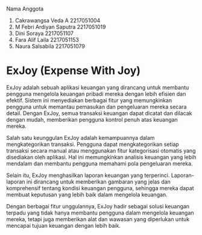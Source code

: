 Nama Anggota 
1. Cakrawangsa Veda A		2217051004
2. M Febri Ardiyan Saputra	2217051019
3. Dini Soraya		2217051107
4. Fara Alif Laila		2217051153
5. Naura Salsabila		2217051079

# ExJoy (Expense With Joy)

ExJoy adalah sebuah aplikasi keuangan yang dirancang untuk membantu pengguna mengelola keuangan pribadi mereka dengan lebih efisien dan efektif. Sistem ini menyediakan berbagai fitur yang memungkinkan pengguna untuk memantau pemasukan dan pengeluaran mereka secara detail. Dengan ExJoy, semua transaksi keuangan dapat dicatat dan dilacak dengan mudah, memberikan pengguna kontrol penuh atas keuangan mereka.

Salah satu keunggulan ExJoy adalah kemampuannya dalam mengkategorikan transaksi. Pengguna dapat mengkategorikan setiap transaksi secara manual atau menggunakan fitur kategorisasi otomatis yang disediakan oleh aplikasi. Hal ini memungkinkan analisis keuangan yang lebih mendalam dan membantu pengguna memahami pola pengeluaran mereka.

Selain itu, ExJoy menghasilkan laporan keuangan yang terperinci. Laporan-laporan ini dirancang untuk memberikan gambaran yang jelas dan komprehensif tentang kondisi keuangan pengguna, sehingga mereka dapat membuat keputusan yang lebih baik dalam mengelola keuangan.

Dengan berbagai fitur unggulannya, ExJoy hadir sebagai solusi keuangan terpadu yang tidak hanya membantu pengguna dalam mengelola keuangan mereka, tetapi juga memberikan alat dan wawasan yang diperlukan untuk mencapai tujuan keuangan dengan lebih baik.

